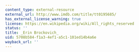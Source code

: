 ```yaml
---
content_type: external-resource
external_url: http://www.imdb.com/title/tt0195685/
has_external_license_warning: true
license: https://en.wikipedia.org/wiki/All_rights_reserved
status: ''
title: _Erin Brockovich_
uid: 5708b584-f1a3-4ef1-a5c1-101ed14b4a6e
wayback_url: ''
---
```

